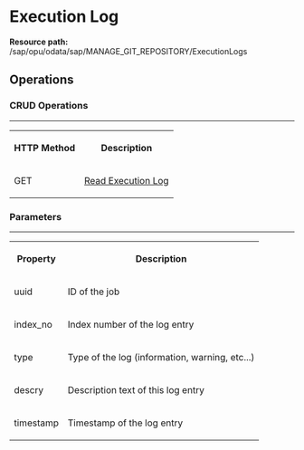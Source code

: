 <!-- loio3c1ec56e70c14a3b9f9d81f145979371 -->

# Execution Log

**Resource path:** /sap/opu/odata/sap/MANAGE\_GIT\_REPOSITORY/ExecutionLogs



<a name="loio3c1ec56e70c14a3b9f9d81f145979371__section_zps_1q4_bpb"/>

## Operations



### CRUD Operations

****


<table>
<tr>
<th valign="top">

HTTP Method

</th>
<th valign="top">

Description

</th>
</tr>
<tr>
<td valign="top">

GET

</td>
<td valign="top">

[Read Execution Log](read-execution-log-cb553bd.md)

</td>
</tr>
</table>



### Parameters

****


<table>
<tr>
<th valign="top">

Property

</th>
<th valign="top">

Description

</th>
</tr>
<tr>
<td valign="top">

uuid

</td>
<td valign="top">

ID of the job

</td>
</tr>
<tr>
<td valign="top">

index\_no

</td>
<td valign="top">

Index number of the log entry

</td>
</tr>
<tr>
<td valign="top">

type

</td>
<td valign="top">

Type of the log \(information, warning, etc...\)

</td>
</tr>
<tr>
<td valign="top">

descry

</td>
<td valign="top">

Description text of this log entry

</td>
</tr>
<tr>
<td valign="top">

timestamp

</td>
<td valign="top">

Timestamp of the log entry

</td>
</tr>
</table>

